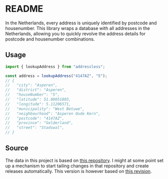 # README

In the Netherlands, every address is uniquely identified by postcode and
housenumber. This library wraps a database with all addresses in the
Netherlands, allowing you to quickly revolve the address details for postcode
and housenumber combinations.

## Usage

```typescript
import { lookupAddress } from "addressless";

const address = lookupAddress("4147AZ", "5");
// {
//   "city": "Asperen",
//   "district": "Asperen",
//   "houseNumber": "5",
//   "latitude": 51.88051803,
//   "longitude": 5.11206571,
//   "municipality": "West Betuwe",
//   "neighbourhood": "Asperen Oude Kern",
//   "postcode": "4147AZ",
//   "province": "Gelderland",
//   "street": "Stadswal",
// }
```

## Source

The data in this project is based on [this
repository](https://github.com/LJPc-solutions/Nederlandse-adressen-en-postcodes/tree/main).
I might at some point set up a mechanism to start tailing changes in that
repository and create releases automatically. This version is however based on
[this revision](https://github.com/LJPc-solutions/Nederlandse-adressen-en-postcodes/commit/a1f2197a129a8e0c54cd9b5197de7f814ff1d0cd).
